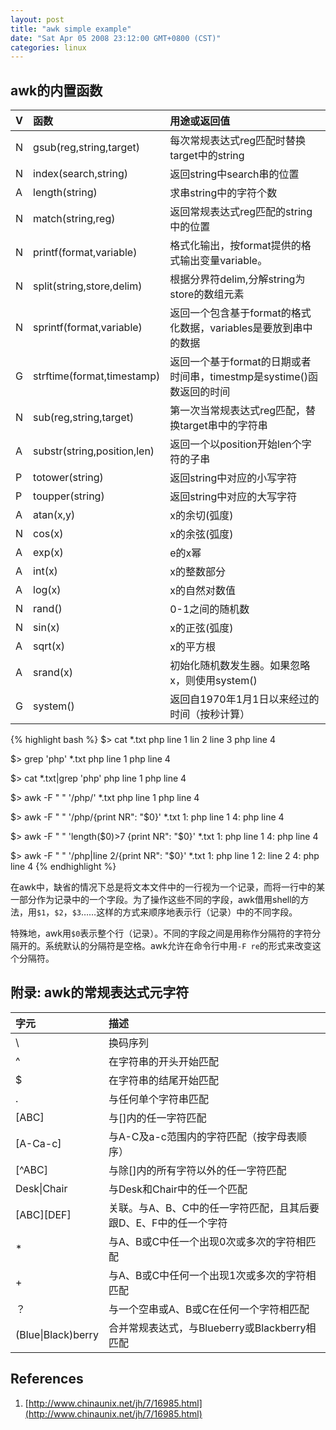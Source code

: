 ```yaml
---
layout: post
title: "awk simple example"
date: "Sat Apr 05 2008 23:12:00 GMT+0800 (CST)"
categories: linux
---
```


awk的内置函数
-----

|V | 函数                                | 用途或返回值|
|:-|:------------------------------------|:-----------------------------------------|
|N | gsub(reg,string,target)             | 每次常规表达式reg匹配时替换target中的string|
|N | index(search,string)                | 返回string中search串的位置|
|A | length(string)                      | 求串string中的字符个数|
|N | match(string,reg)                   | 返回常规表达式reg匹配的string中的位置|
|N | printf(format,variable)             | 格式化输出，按format提供的格式输出变量variable。|
|N | split(string,store,delim)           | 根据分界符delim,分解string为store的数组元素|
|N | sprintf(format,variable)            | 返回一个包含基于format的格式化数据，variables是要放到串中的数据|
|G | strftime(format,timestamp)          | 返回一个基于format的日期或者时间串，timestmp是systime()函数返回的时间|
|N | sub(reg,string,target)              | 第一次当常规表达式reg匹配，替换target串中的字符串|
|A | substr(string,position,len)         | 返回一个以position开始len个字符的子串|
|P | totower(string)                     | 返回string中对应的小写字符|
|P | toupper(string)                     | 返回string中对应的大写字符|
|A | atan(x,y)                           | x的余切(弧度)|
|N | cos(x)                              | x的余弦(弧度)|
|A | exp(x)                              | e的x幂|
|A | int(x)                              | x的整数部分|
|A | log(x)                              | x的自然对数值|
|N | rand()                              | 0-1之间的随机数|
|N | sin(x)                              | x的正弦(弧度)|
|A | sqrt(x)                             | x的平方根|
|A | srand(x)                            | 初始化随机数发生器。如果忽略x，则使用system()|
|G | system()                            | 返回自1970年1月1日以来经过的时间（按秒计算）|

{% highlight bash %}
$> cat *.txt
php line 1
lin 2
line 3
php line 4

$> grep 'php' *.txt
php line 1
php line 4

$> cat *.txt|grep 'php'
php line 1
php line 4

$> awk -F " " '/php/' *.txt
php line 1
php line 4

$> awk -F " " '/php/{print NR": "$0}' *.txt
1: php line 1
4: php line 4

$> awk -F " " 'length($0)>7 {print NR": "$0}' *.txt
1: php line 1
4: php line 4

$> awk -F " " '/php|line 2/{print NR": "$0}' *.txt
1: php line 1
2: line 2
4: php line 4
{% endhighlight %}

在awk中，缺省的情况下总是将文本文件中的一行视为一个记录，而将一行中的某一部分作为记录中的一个字段。为了操作这些不同的字段，awk借用shell的方法，用`$1`，`$2`，`$3`……这样的方式来顺序地表示行（记录）中的不同字段。

特殊地，awk用`$0`表示整个行（记录）。不同的字段之间是用称作分隔符的字符分隔开的。系统默认的分隔符是空格。awk允许在命令行中用`-F re`的形式来改变这个分隔符。

附录: awk的常规表达式元字符
----

|字元               |描述    |
|:----------------- |:-------|
|\                  |换码序列|
|^                  |在字符串的开头开始匹配|
|$                  |在字符串的结尾开始匹配|
|.                  |与任何单个字符串匹配|
|[ABC]              |与[]内的任一字符匹配|
|[A-Ca-c]           |与A-C及a-c范围内的字符匹配（按字母表顺序）|
|[^ABC]             |与除[]内的所有字符以外的任一字符匹配|
|Desk\|Chair        |与Desk和Chair中的任一个匹配|
|[ABC][DEF]         |关联。与A、B、C中的任一字符匹配，且其后要跟D、E、F中的任一个字符|
|*                  |与A、B或C中任一个出现0次或多次的字符相匹配|
|+                  |与A、B或C中任何一个出现1次或多次的字符相匹配|
|？                 |与一个空串或A、B或C在任何一个字符相匹配|
|(Blue\|Black)berry |合并常规表达式，与Blueberry或Blackberry相匹配|


References
-----

1. [http://www.chinaunix.net/jh/7/16985.html](http://www.chinaunix.net/jh/7/16985.html)
